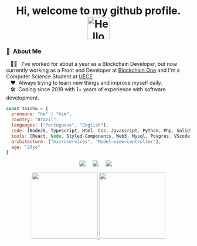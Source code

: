<div align="center">
    <h1> Hi, welcome to my github profile.
        <img src="./alt/hello.gif" width="60" title='Hello'>
    </h1>
</div>

### :space_invader: &nbsp;About Me

&nbsp;&nbsp;&nbsp;:technologist: &nbsp; I've worked for about a year as a Blockchain Developer, but now currently working as a Front end Developer at [Blockchain One](https://blockchainone.com.br/) and I'm a Computer Science Student at [UECE](http://www.uece.br/)\
&nbsp;&nbsp;&nbsp;:hearts: &nbsp;Always trying to learn new things and improve myself daily.\
&nbsp;&nbsp;&nbsp;:hammer_and_wrench: &nbsp;Coding since 2019 with 1+ years of experience with software development.

```javascript
const toinho = {
  pronouns: "he" | "him",
  country: "Brazil".
  languages: ["Portuguese", "English"],
  code: [NodeJS, Typescript, Html, Css, Javascript, Python, Php, Solidity],
  tools: [React, Node, Styled-Components, Web3, Mysql, Posgres, VScode, Github, Git, MongoDB],
  architecture: ["microservices", "Model–view–controller"],
  age: "20yo"
}
```

<p align="center">
  <a target="_blank" href="mailto:antoniobmn2@gmail.com?subject=Olá%Emerson"><img src="https://img.shields.io/badge/gmail-%23D14836.svg?&style=for-the-badge&logo=gmail&logoColor=white" /></a>&nbsp;&nbsp;&nbsp;&nbsp;
  <a target="_blank" href="https://www.instagram.com/toinhooo/"><img src="https://img.shields.io/badge/instagram-%23dc2743.svg?&style=for-the-badge&logo=instagram&logoColor=white" /></a>&nbsp;&nbsp;&nbsp;&nbsp;
  <a target="_blank" href="https://www.linkedin.com/in/toinho-neto/"><img src="https://img.shields.io/badge/linkedin-%230077B5.svg?&style=for-the-badge&logo=linkedin&logoColor=white" /></a>&nbsp;&nbsp;&nbsp;&nbsp;
</p>



<div align="center">
  <a href="https://github.com/antoniobmn">
  <img height="180em" src="https://github-readme-stats.vercel.app/api?username=antoniobmn&show_icons=true&count_private=true&theme=dracula&include_all_commits=true&count_private=true"/>
  <img height="180em" src="https://github-readme-stats.vercel.app/api/top-langs/?username=antoniobmn&count_private=true&layout=compact&langs_count=7&theme=dracula"/>
</div>

